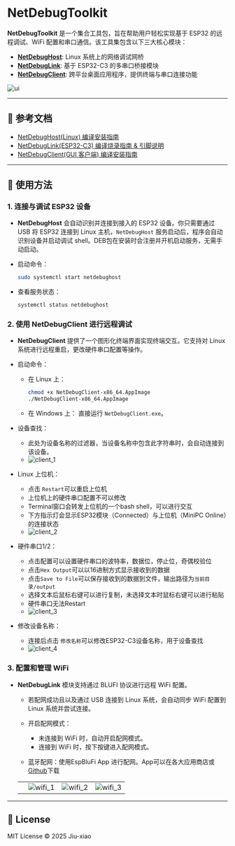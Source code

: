 # NetDebugToolkit

**NetDebugToolkit** 是一个集合工具包，旨在帮助用户轻松实现基于 ESP32 的远程调试、WiFi 配置和串口通信。该工具集包含以下三大核心模块：

- **[NetDebugHost](https://github.com/Jiu-xiao/NetDebugHost)**: Linux 系统上的网络调试网桥
- **[NetDebugLink](https://github.com/Jiu-xiao/NetDebugLink)**: 基于 ESP32-C3 的多串口桥接模块
- **[NetDebugClient](https://github.com/Jiu-xiao/NetDebugClient)**: 跨平台桌面应用程序，提供终端与串口连接功能

![ui](images/ui.png)

---

## 📝 参考文档

- [NetDebugHost(Linux) 编译安装指南](https://github.com/Jiu-xiao/NetDebugHost/blob/master/README.md)
- [NetDebugLink(ESP32-C3) 编译烧录指南 &amp; 引脚说明](https://github.com/Jiu-xiao/NetDebugLink/blob/master/README.md)
- [NetDebugClient(GUI 客户端) 编译安装指南](https://github.com/Jiu-xiao/NetDebugClient/blob/master/README.md)

---

## 🚀 使用方法

### 1. 连接与调试 ESP32 设备

- **NetDebugHost** 会自动识别并连接到接入的 ESP32 设备。你只需要通过 USB 将 ESP32 连接到 Linux 主机，`NetDebugHost` 服务启动后，程序会自动识别设备并启动调试 shell。DEB包在安装时会注册并开机启动服务，无需手动启动。
- 启动命令：

  ```bash
  sudo systemctl start netdebughost
  ```
- 查看服务状态：

  ```bash
  systemctl status netdebughost
  ```

### 2. 使用 NetDebugClient 进行远程调试

- **NetDebugClient** 提供了一个图形化终端界面实现终端交互。它支持对 Linux 系统进行远程重启，更改硬件串口配置等操作。
- 启动命令：

  - 在 Linux 上：

    ```bash
    chmod +x NetDebugClient-x86_64.AppImage
    ./NetDebugClient-x86_64.AppImage
    ```
  - 在 Windows 上：
    直接运行 `NetDebugClient.exe`。
- 设备查找：

  - 此处为设备名称的过滤器，当设备名称中包含此字符串时，会自动连接到该设备。
  - ![client_1](images/client_1.png)
- Linux 上位机：

  - 点击 `Restart`可以重启上位机
  - 上位机上的硬件串口配置不可以修改
  - Terminal窗口会转发上位机的一个bash shell，可以进行交互
  - 下方指示灯会显示ESP32模块（Connected）与上位机（MiniPC Online）的连接状态
  - ![client_2](images/client_2.png)
- 硬件串口1/2：

  - 点击配置可以设置硬件串口的波特率，数据位，停止位，奇偶校验位
  - 点击`Hex Output`可以以16进制方式显示接收到的数据
  - 点击`Save to File`可以保存接收到的数据到文件，输出路径为`当前目录/output`
  - 选择文本后鼠标右键可以进行复制，未选择文本时鼠标右键可以进行粘贴
  - 硬件串口无法Restart
  - ![client_3](images/client_3.png)
- 修改设备名称：

  - 连接后点击 `修改名称`可以修改ESP32-C3设备名称，用于设备查找
  - ![client_4](images/client_4.png)

### 3. 配置和管理 WiFi

- **NetDebugLink** 模块支持通过 BLUFI 协议进行远程 WiFi 配置。

  - 若配网成功且以及通过 USB 连接到 Linux 系统，会自动同步 WiFi 配置到 Linux 系统并尝试连接。
  - 开启配网模式：

    - 未连接到 WiFi 时，自动开启配网模式。
    - 连接到 WiFi 时，按下按键进入配网模式。
  - 蓝牙配网：使用EspBluFi App 进行配网。App可以在各大应用商店或[Github](https://github.com/EspressifApp/EspBlufiForAndroid/releases)下载

  |     |                              |                              |                              |
  | --- | ---------------------------- | ---------------------------- | ---------------------------- |
  |     | ![wifi_1](images/wifi_1.jpg) | ![wifi_2](images/wifi_2.jpg) | ![wifi_3](images/wifi_3.jpg) |

---

## 📄 License

MIT License © 2025 Jiu-xiao
